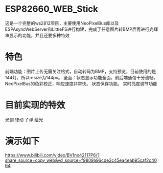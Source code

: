 # ESP82660_WEB_Stick
这是一个完整的ws2812项目，主要使用NeoPixelBus库以及ESPAsyncWebServer和LittleFS进行构建，完成了任意图片转BMP后再进行光辉棒显示的功能，并且还要多种特效
# 特色
前端功能：图片上传无需关注格式，自动转码为BMP，支持预览，目前使用的是144灯，所以resize为144px。
全面：状态显示功能全面，前后端通信十分流畅。
NeoPixelBus的色彩校正，响应速度非常快。
状态保存功能。
实时亮度调节功能
# 目前实现的特效
光剑
律动
子弹
绘光
# 演示如下
https://www.bilibili.com/video/BV1nx42117P6/?share_source=copy_web&vd_source=f9809a96cde3c45ea4eab95caf2c4064
